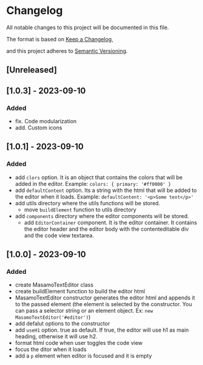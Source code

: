 # Changelog

All notable changes to this project will be documented in this file.

The format is based on [Keep a Changelog](https://keepachangelog.com/en/1.0.0/),

and this project adheres to [Semantic Versioning](https://semver.org/spec/v2.0.0.html).

## [Unreleased]

## [1.0.3] - 2023-09-10

### Added

- fix. Code modularization
- add. Custom icons

## [1.0.1] - 2023-09-10

### Added

- add `clors` option. It is an object that contains the colors that will be added in the editor. Example: `colors: { primary: '#ff0000' }`
- add `defaultContent` option. Its a string with the html that will be added to the editor when it loads. Example: `defaultContent: '<p>Some text</p>'`
- add utils directory where the utils functions will be stored.
    - move `buildElement` function to utils directory
- add `components` directory where the editor components will be stored.
    - add `EditorContainer` component. It is the editor container. It contains the editor header and the editor body with the contenteditable div and the code view textarea. 

## [1.0.0] - 2023-09-10

### Added

- create MasamoTextEditor class
- create buildElement function to build the editor html
- MasamoTextEditor constructor generates the editor html and appends it to the passed element (the element is selected by the constructor. You can pass a selector string or an element object. Ex: `new MasamoTextEditor('#editor')`)
- add defalut options to the constructor
- add `useH1` option. true as default. If true, the editor will use h1 as main heading, otherwise it will use h2.
- format html code when user toggles the code view
- focus the ditor when it loads
- add a `p` element when editor is focused and it is empty